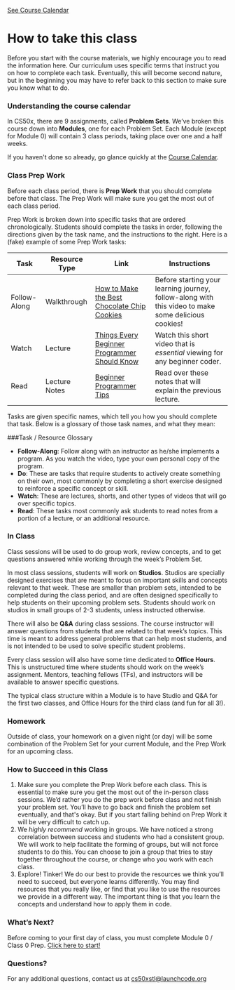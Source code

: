 [See Course Calendar](../calendar)
# How to take this class

Before you start with the course materials, we highly encourage you to read the information here. Our curriculum uses specific terms that instruct you on how to complete each task. Eventually, this will become second nature, but in the beginning you may have to refer back to this section to make sure you know what to do. 


### Understanding the course calendar

In CS50x, there are 9 assignments, called **Problem Sets**. We’ve broken this course down into **Modules**, one for each Problem Set. Each Module (except for Module 0) will contain 3 class periods, taking place over one and a half weeks.

If you haven't done so already, go glance quickly at the <a href="../calendar" target="_blank">Course Calendar</a>.

### Class Prep Work

Before each class period, there is **Prep Work** that you should complete before that class. The Prep Work will make sure you get the most out of each class period.

Prep Work is broken down into specific tasks that are ordered chronologically. Students should complete the tasks in order, following the directions given by the task name, and the instructions to the right. Here is a (fake) example of some Prep Work tasks:

Task | Resource Type | Link | Instructions
-----|---------------|------|-------------
Follow-Along | Walkthrough | <a href="https://www.youtube.com/watch?v=VaT3qsoHPQ8" target="_blank">How to Make the Best Chocolate Chip Cookies</a> | Before starting your learning journey, follow-along with this video to make some delicious cookies!
Watch | Lecture | <a href="https://www.youtube.com/watch?v=oHg5SJYRHA0" target="_blank">Things Every Beginner Programmer Should Know</a> | Watch this short video that is _essential_ viewing for any beginner coder.
Read | Lecture Notes | <a href="https://en.wikipedia.org/wiki/Rickrolling" target="_blank">Beginner Programmer Tips</a> | Read over these notes that will explain the previous lecture.

Tasks are given specific names, which tell you how you should complete that task. Below is a glossary of those task names, and what they mean:

###Task / Resource Glossary
* **Follow-Along**: Follow along with an instructor as he/she implements a program. As you watch the video, type your own personal copy of the program. 
* **Do**: These are tasks that require students to actively create something on their own, most commonly by completing a short exercise designed to reinforce a specific concept or skill.
* **Watch**: These are lectures, shorts, and other types of videos that will go over specific topics. 
* **Read**: These tasks most commonly ask students to read notes from a portion of a lecture, or an additional resource.

### In Class
Class sessions will be used to do group work, review concepts, and to get questions answered while working through the week’s Problem Set. 

In most class sessions, students will work on **Studios**. Studios are specially designed exercises that are meant to focus on important skills and concepts relevant to that week. These are smaller than problem sets, intended to be completed during the class period, and are often designed specifically to help students on their upcoming problem sets. Students should work on studios in small groups of 2-3 students, unless instructed otherwise. 
 
There will also be **Q&A** during class sessions. The course instructor will answer questions from students that are related to that week’s topics. This time is meant to address general problems that can help most students, and is not intended to be used to solve specific student problems. 

Every class session will also have some time dedicated to **Office Hours**. This is unstructured time where students should work on the week’s assignment. Mentors, teaching fellows (TFs), and instructors will be available to answer specific questions. 

The typical class structure within a Module is to have Studio and Q&A for the first two classes, and Office Hours for the third class (and fun for all 3!).

### Homework
Outside of class, your homework on a given night (or day) will be some combination of the Problem Set for your current Module, and the Prep Work for an upcoming class. 

### How to Succeed in this Class
1. Make sure you complete the Prep Work before each class. This is essential to make sure you get the most out of the in-person class sessions. We’d rather you do the prep work before class and not finish your problem set. You’ll have to go back and finish the problem set eventually, and that's okay. But if you start falling behind on Prep Work it will be very difficult to catch up.
2. We _highly recommend_ working in groups. We have noticed a strong correlation between success and students who had a consistent group. We will work to help facilitate the forming of groups, but will not force students to do this. You can choose to join a group that tries to stay together throughout the course, or change who you work with each class. 
3. Explore! Tinker! We do our best to provide the resources we think you’ll need to succeed, but everyone learns differently. You may find resources that you really like, or find that you like to use the resources we provide in a different way. The important thing is that you learn the concepts and understand how to apply them in code. 


### What’s Next?

Before coming to your first day of class, you must complete Module 0 / Class 0 Prep. [Click here to start!](../calendar/module0)

### Questions?

For any additional questions, contact us at cs50xstl@launchcode.org
